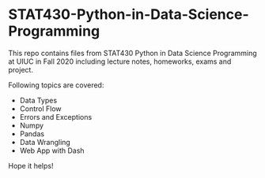 # STAT430-Python-in-Data-Science-Programming

This repo contains files from STAT430 Python in Data Science Programming at UIUC in Fall 2020 including lecture notes, homeworks, exams and project.

Following topics are covered:

* Data Types
* Control Flow
* Errors and Exceptions
* Numpy
* Pandas
* Data Wrangling
* Web App with Dash

Hope it helps!